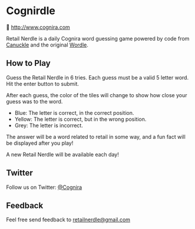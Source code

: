 # Cognirdle

🔗 http://www.cognira.com

Retail Nerdle is a daily Cognira word guessing game powered by code from [Canuckle](http://www.canucklegame.ca) and the original [Wordle](https://www.powerlanguage.co.uk/wordle/).

## How to Play

Guess the Retail Nerdle in 6 tries.
Each guess must be a valid 5 letter word. Hit the enter button to submit.

After each guess, the color of the tiles will change to show how close your guess was to the word.

- Blue: The letter is correct, in the correct position.
- Yellow: The letter is correct, but in the wrong position.
- Grey: The letter is incorrect.

The answer will be a word related to retail in some way, and a fun fact will be displayed after you play!

A new Retail Nerdle will be available each day!

## Twitter

Follow us on Twitter: [@Cognira](https://www.twitter.com/Cognira)

## Feedback

Feel free send feedback to [retailnerdle@gmail.com](mailto:retailnerdle@gmail.com?subject=Feedback)

